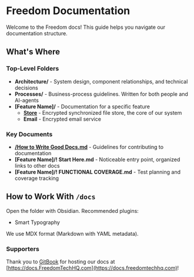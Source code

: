 # Freedom Documentation

Welcome to the Freedom docs! This guide helps you navigate our documentation structure.

## What's Where

### Top-Level Folders

* **Architecture/** - System design, component relationships, and technical decisions
* **Processes/** - Business-process guidelines. Written for both people and AI-agents
* **\[Feature Name]/** - Documentation for a specific feature
  * [**Store**](<Store/! Start Here.md>) - Encrypted synchronized file store, the core of our system
  * **Email** - Encrypted email service

### Key Documents

* [**/How to Write Good Docs.md**](<How to Write Good Docs.md>) - Guidelines for contributing to documentation
* **\[Feature Name]/! Start Here.md** - Noticeable entry point, organized links to other docs
* **\[Feature Name]/! FUNCTIONAL COVERAGE.md** - Test planning and coverage tracking

## How to Work With `/docs`

Open the folder with Obsidian. Recommended plugins:

* Smart Typography

We use MDX format (Markdown with YAML metadata).

### Supporters

Thank you to [GitBook](https://www.gitbook.com/) for hosting our docs at [https://docs.FreedomTechHQ.com](https://docs.freedomtechhq.com)!
